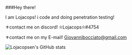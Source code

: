 ###Hey there! 

I am Lojacops! i code and doing penetration testing!

⚜contact me on discord! ⛥Lojacops⛥#4754

⚜contact me on my E-mail! Giovannibocciato@gmail.com

![Lojacopsen's GitHub stats](https://github-readme-stats.vercel.app/api?username=Lojacopsen&show_icons=true&theme=blue)
